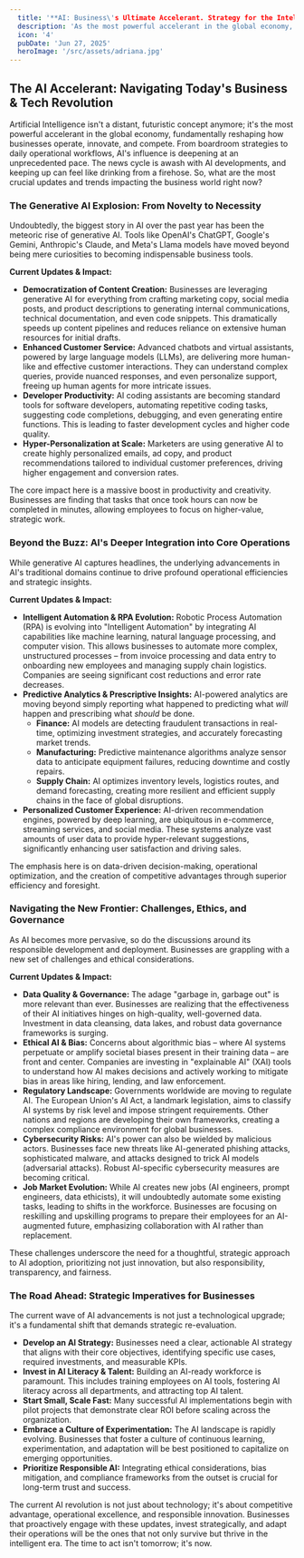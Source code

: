 ```yaml
---
  title: '**AI: Business\'s Ultimate Accelerant. Strategy for the Intelligent Era.**'
  description: 'As the most powerful accelerant in the global economy, AI is revolutionizing business operations through generative tools and deeper integrations, requiring companies to strategically navigate its opportunities, ethical challenges, and regulatory complexities to thrive.'
  icon: '4'
  pubDate: 'Jun 27, 2025'
  heroImage: '/src/assets/adriana.jpg'
---
```


## The AI Accelerant: Navigating Today's Business & Tech Revolution

Artificial Intelligence isn't a distant, futuristic concept anymore; it's the most powerful accelerant in the global economy, fundamentally reshaping how businesses operate, innovate, and compete. From boardroom strategies to daily operational workflows, AI's influence is deepening at an unprecedented pace. The news cycle is awash with AI developments, and keeping up can feel like drinking from a firehose. So, what are the most crucial updates and trends impacting the business world right now?

### The Generative AI Explosion: From Novelty to Necessity

Undoubtedly, the biggest story in AI over the past year has been the meteoric rise of generative AI. Tools like OpenAI's ChatGPT, Google's Gemini, Anthropic's Claude, and Meta's Llama models have moved beyond being mere curiosities to becoming indispensable business tools.

**Current Updates & Impact:**

*   **Democratization of Content Creation:** Businesses are leveraging generative AI for everything from crafting marketing copy, social media posts, and product descriptions to generating internal communications, technical documentation, and even code snippets. This dramatically speeds up content pipelines and reduces reliance on extensive human resources for initial drafts.
*   **Enhanced Customer Service:** Advanced chatbots and virtual assistants, powered by large language models (LLMs), are delivering more human-like and effective customer interactions. They can understand complex queries, provide nuanced responses, and even personalize support, freeing up human agents for more intricate issues.
*   **Developer Productivity:** AI coding assistants are becoming standard tools for software developers, automating repetitive coding tasks, suggesting code completions, debugging, and even generating entire functions. This is leading to faster development cycles and higher code quality.
*   **Hyper-Personalization at Scale:** Marketers are using generative AI to create highly personalized emails, ad copy, and product recommendations tailored to individual customer preferences, driving higher engagement and conversion rates.

The core impact here is a massive boost in productivity and creativity. Businesses are finding that tasks that once took hours can now be completed in minutes, allowing employees to focus on higher-value, strategic work.

### Beyond the Buzz: AI's Deeper Integration into Core Operations

While generative AI captures headlines, the underlying advancements in AI's traditional domains continue to drive profound operational efficiencies and strategic insights.

**Current Updates & Impact:**

*   **Intelligent Automation & RPA Evolution:** Robotic Process Automation (RPA) is evolving into "Intelligent Automation" by integrating AI capabilities like machine learning, natural language processing, and computer vision. This allows businesses to automate more complex, unstructured processes – from invoice processing and data entry to onboarding new employees and managing supply chain logistics. Companies are seeing significant cost reductions and error rate decreases.
*   **Predictive Analytics & Prescriptive Insights:** AI-powered analytics are moving beyond simply reporting what happened to predicting what *will* happen and prescribing what *should* be done.
    *   **Finance:** AI models are detecting fraudulent transactions in real-time, optimizing investment strategies, and accurately forecasting market trends.
    *   **Manufacturing:** Predictive maintenance algorithms analyze sensor data to anticipate equipment failures, reducing downtime and costly repairs.
    *   **Supply Chain:** AI optimizes inventory levels, logistics routes, and demand forecasting, creating more resilient and efficient supply chains in the face of global disruptions.
*   **Personalized Customer Experience:** AI-driven recommendation engines, powered by deep learning, are ubiquitous in e-commerce, streaming services, and social media. These systems analyze vast amounts of user data to provide hyper-relevant suggestions, significantly enhancing user satisfaction and driving sales.

The emphasis here is on data-driven decision-making, operational optimization, and the creation of competitive advantages through superior efficiency and foresight.

### Navigating the New Frontier: Challenges, Ethics, and Governance

As AI becomes more pervasive, so do the discussions around its responsible development and deployment. Businesses are grappling with a new set of challenges and ethical considerations.

**Current Updates & Impact:**

*   **Data Quality & Governance:** The adage "garbage in, garbage out" is more relevant than ever. Businesses are realizing that the effectiveness of their AI initiatives hinges on high-quality, well-governed data. Investment in data cleansing, data lakes, and robust data governance frameworks is surging.
*   **Ethical AI & Bias:** Concerns about algorithmic bias – where AI systems perpetuate or amplify societal biases present in their training data – are front and center. Companies are investing in "explainable AI" (XAI) tools to understand how AI makes decisions and actively working to mitigate bias in areas like hiring, lending, and law enforcement.
*   **Regulatory Landscape:** Governments worldwide are moving to regulate AI. The European Union's AI Act, a landmark legislation, aims to classify AI systems by risk level and impose stringent requirements. Other nations and regions are developing their own frameworks, creating a complex compliance environment for global businesses.
*   **Cybersecurity Risks:** AI's power can also be wielded by malicious actors. Businesses face new threats like AI-generated phishing attacks, sophisticated malware, and attacks designed to trick AI models (adversarial attacks). Robust AI-specific cybersecurity measures are becoming critical.
*   **Job Market Evolution:** While AI creates new jobs (AI engineers, prompt engineers, data ethicists), it will undoubtedly automate some existing tasks, leading to shifts in the workforce. Businesses are focusing on reskilling and upskilling programs to prepare their employees for an AI-augmented future, emphasizing collaboration with AI rather than replacement.

These challenges underscore the need for a thoughtful, strategic approach to AI adoption, prioritizing not just innovation, but also responsibility, transparency, and fairness.

### The Road Ahead: Strategic Imperatives for Businesses

The current wave of AI advancements is not just a technological upgrade; it's a fundamental shift that demands strategic re-evaluation.

*   **Develop an AI Strategy:** Businesses need a clear, actionable AI strategy that aligns with their core objectives, identifying specific use cases, required investments, and measurable KPIs.
*   **Invest in AI Literacy & Talent:** Building an AI-ready workforce is paramount. This includes training employees on AI tools, fostering AI literacy across all departments, and attracting top AI talent.
*   **Start Small, Scale Fast:** Many successful AI implementations begin with pilot projects that demonstrate clear ROI before scaling across the organization.
*   **Embrace a Culture of Experimentation:** The AI landscape is rapidly evolving. Businesses that foster a culture of continuous learning, experimentation, and adaptation will be best positioned to capitalize on emerging opportunities.
*   **Prioritize Responsible AI:** Integrating ethical considerations, bias mitigation, and compliance frameworks from the outset is crucial for long-term trust and success.

The current AI revolution is not just about technology; it's about competitive advantage, operational excellence, and responsible innovation. Businesses that proactively engage with these updates, invest strategically, and adapt their operations will be the ones that not only survive but thrive in the intelligent era. The time to act isn't tomorrow; it's now.

